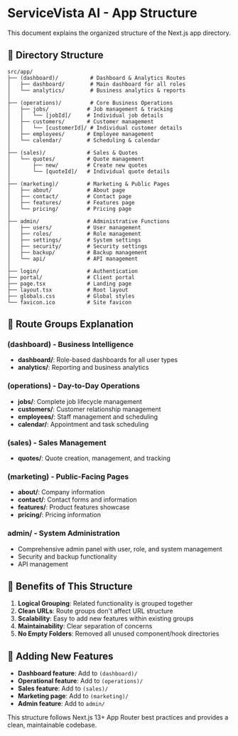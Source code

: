 # ServiceVista AI - App Structure

This document explains the organized structure of the Next.js app directory.

## 📁 Directory Structure

```
src/app/
├── (dashboard)/          # Dashboard & Analytics Routes
│   ├── dashboard/        # Main dashboard for all roles
│   └── analytics/        # Business analytics & reports
│
├── (operations)/         # Core Business Operations
│   ├── jobs/            # Job management & tracking
│   │   └── [jobId]/     # Individual job details
│   ├── customers/       # Customer management
│   │   └── [customerId]/ # Individual customer details
│   ├── employees/       # Employee management
│   └── calendar/        # Scheduling & calendar
│
├── (sales)/             # Sales & Quotes
│   └── quotes/          # Quote management
│       ├── new/         # Create new quotes
│       └── [quoteId]/   # Individual quote details
│
├── (marketing)/         # Marketing & Public Pages
│   ├── about/           # About page
│   ├── contact/         # Contact page
│   ├── features/        # Features page
│   └── pricing/         # Pricing page
│
├── admin/               # Administrative Functions
│   ├── users/           # User management
│   ├── roles/           # Role management
│   ├── settings/        # System settings
│   ├── security/        # Security settings
│   ├── backup/          # Backup management
│   └── api/             # API management
│
├── login/               # Authentication
├── portal/              # Client portal
├── page.tsx             # Landing page
├── layout.tsx           # Root layout
├── globals.css          # Global styles
└── favicon.ico          # Site favicon
```

## 🎯 Route Groups Explanation

### (dashboard) - Business Intelligence
- **dashboard/**: Role-based dashboards for all user types
- **analytics/**: Reporting and business analytics

### (operations) - Day-to-Day Operations
- **jobs/**: Complete job lifecycle management
- **customers/**: Customer relationship management
- **employees/**: Staff management and scheduling
- **calendar/**: Appointment and task scheduling

### (sales) - Sales Management
- **quotes/**: Quote creation, management, and tracking

### (marketing) - Public-Facing Pages
- **about/**: Company information
- **contact/**: Contact forms and information
- **features/**: Product features showcase
- **pricing/**: Pricing information

### admin/ - System Administration
- Comprehensive admin panel with user, role, and system management
- Security and backup functionality
- API management

## 🔧 Benefits of This Structure

1. **Logical Grouping**: Related functionality is grouped together
2. **Clean URLs**: Route groups don't affect URL structure
3. **Scalability**: Easy to add new features within existing groups
4. **Maintainability**: Clear separation of concerns
5. **No Empty Folders**: Removed all unused component/hook directories

## 🚀 Adding New Features

- **Dashboard feature**: Add to `(dashboard)/`
- **Operational feature**: Add to `(operations)/`
- **Sales feature**: Add to `(sales)/`
- **Marketing page**: Add to `(marketing)/`
- **Admin feature**: Add to `admin/`

This structure follows Next.js 13+ App Router best practices and provides a clean, maintainable codebase. 